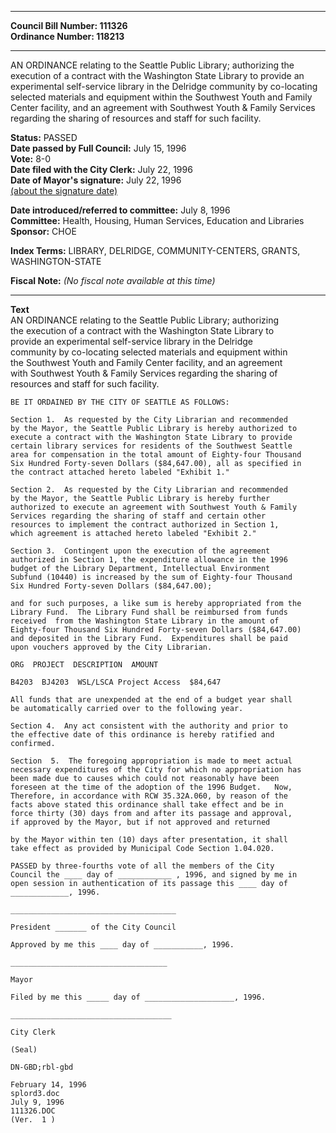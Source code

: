 * * * * *  
  
**Council Bill Number: [](#h0)[](#h2)111326**   
**Ordinance Number: 118213**  
  
* * * * *  
  
AN ORDINANCE relating to the Seattle Public Library; authorizing the execution of a contract with the Washington State Library to provide an experimental self-service library in the Delridge community by co-locating selected materials and equipment within the Southwest Youth and Family Center facility, and an agreement with Southwest Youth & Family Services regarding the sharing of resources and staff for such facility.  
  
**Status:** PASSED   
**Date passed by Full Council:** July 15, 1996   
**Vote:** 8-0   
**Date filed with the City Clerk:** July 22, 1996   
**Date of Mayor's signature:** July 22, 1996   
[(about the signature date)](/~public/approvaldate.htm)   
  
  
**Date introduced/referred to committee:** July 8, 1996   
**Committee:** Health, Housing, Human Services, Education and Libraries   
**Sponsor:** CHOE   
  
**Index Terms:** LIBRARY, DELRIDGE, COMMUNITY-CENTERS, GRANTS, WASHINGTON-STATE  
  
**Fiscal Note:** *(No fiscal note available at this time)*  
  
* * * * *  
  
**Text**  
    AN ORDINANCE relating to the Seattle Public Library; authorizing  
    the execution of a contract with the Washington State Library to  
    provide an experimental self-service library in the Delridge  
    community by co-locating selected materials and equipment within  
    the Southwest Youth and Family Center facility, and an agreement  
    with Southwest Youth & Family Services regarding the sharing of  
    resources and staff for such facility.  
  
    BE IT ORDAINED BY THE CITY OF SEATTLE AS FOLLOWS:  
  
    Section 1.  As requested by the City Librarian and recommended  
    by the Mayor, the Seattle Public Library is hereby authorized to  
    execute a contract with the Washington State Library to provide  
    certain library services for residents of the Southwest Seattle  
    area for compensation in the total amount of Eighty-four Thousand  
    Six Hundred Forty-seven Dollars ($84,647.00), all as specified in  
    the contract attached hereto labeled "Exhibit 1."  
  
    Section 2.  As requested by the City Librarian and recommended  
    by the Mayor, the Seattle Public Library is hereby further  
    authorized to execute an agreement with Southwest Youth & Family  
    Services regarding the sharing of staff and certain other  
    resources to implement the contract authorized in Section 1,  
    which agreement is attached hereto labeled "Exhibit 2."  
  
    Section 3.  Contingent upon the execution of the agreement  
    authorized in Section 1, the expenditure allowance in the 1996  
    budget of the Library Department, Intellectual Environment  
    Subfund (10440) is increased by the sum of Eighty-four Thousand  
    Six Hundred Forty-seven Dollars ($84,647.00);  
  
    and for such purposes, a like sum is hereby appropriated from the  
    Library Fund.  The Library Fund shall be reimbursed from funds  
    received  from the Washington State Library in the amount of  
    Eighty-four Thousand Six Hundred Forty-seven Dollars ($84,647.00)  
    and deposited in the Library Fund.  Expenditures shall be paid  
    upon vouchers approved by the City Librarian.  
  
    ORG  PROJECT  DESCRIPTION  AMOUNT  
  
    B4203  BJ4203  WSL/LSCA Project Access  $84,647  
  
    All funds that are unexpended at the end of a budget year shall  
    be automatically carried over to the following year.  
  
    Section 4.  Any act consistent with the authority and prior to  
    the effective date of this ordinance is hereby ratified and  
    confirmed.  
  
    Section  5.  The foregoing appropriation is made to meet actual  
    necessary expenditures of the City for which no appropriation has  
    been made due to causes which could not reasonably have been  
    foreseen at the time of the adoption of the 1996 Budget.   Now,  
    Therefore, in accordance with RCW 35.32A.060, by reason of the  
    facts above stated this ordinance shall take effect and be in  
    force thirty (30) days from and after its passage and approval,  
    if approved by the Mayor, but if not approved and returned  
  
    by the Mayor within ten (10) days after presentation, it shall  
    take effect as provided by Municipal Code Section 1.04.020.  
  
    PASSED by three-fourths vote of all the members of the City  
    Council the ____ day of ____________ , 1996, and signed by me in  
    open session in authentication of its passage this ____ day of  
    _____________, 1996.  
  
    _____________________________________  
  
    President _______ of the City Council  
  
    Approved by me this ____ day of ___________, 1996.  
  
    ___________________________________  
  
    Mayor  
  
    Filed by me this _____ day of ____________________, 1996.  
  
    ____________________________________  
  
    City Clerk  
  
    (Seal)  
  
    DN-GBD;rbl-gbd  
  
    February 14, 1996  
    splord3.doc  
    July 9, 1996  
    111326.DOC  
    (Ver.  1 )  
